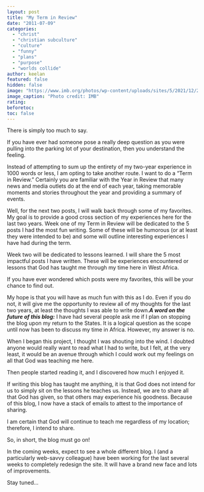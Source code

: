 ```yaml
---
layout: post
title: "My Term in Review"
date: "2011-07-09"
categories: 
  - "christ"
  - "christian subculture"
  - "culture"
  - "funny"
  - "plans"
  - "purpose"
  - "worlds collide"
author: keelan
featured: false
hidden: false
image: "https://www.imb.org/photos/wp-content/uploads/sites/5/2021/12/20210919RWH0941-1024x683.jpg"
image_caption: "Photo credit: IMB"
rating:
beforetoc:
toc: false
---
```


There is simply too much to say.

If you have ever had someone pose a really deep question as you were pulling into the parking lot of your destination, then you understand the feeling.

Instead of attempting to sum up the entirety of my two-year experience in 1000 words or less, I am opting to take another route. I want to do a “Term in Review.” Certainly you are familiar with the Year in Review that many news and media outlets do at the end of each year, taking memorable moments and stories throughout the year and providing a summary of events.

Well, for the next two posts, I will walk back through some of my favorites. My goal is to provide a good cross section of my experiences here for the last two years. Week one of my Term in Review will be dedicated to the 5 posts I had the most fun writing. Some of these will be humorous (or at least they were intended to be) and some will outline interesting experiences I have had during the term.

Week two will be dedicated to lessons learned. I will share the 5 most impactful posts I have written. These will be experiences encountered or lessons that God has taught me through my time here in West Africa.

If you have ever wondered which posts were my favorites, this will be your chance to find out.

My hope is that you will have as much fun with this as I do. Even if you do not, it will give me the opportunity to review all of my thoughts for the last two years, at least the thoughts I was able to write down._**A word on the future of this blog:**_ I have had several people ask me if I plan on stopping the blog upon my return to the States. It is a logical question as the scope until now has been to discuss my time in Africa. However, my answer is no.

When I began this project, I thought I was shouting into the wind. I doubted anyone would really want to read what I had to write, but I felt, at the very least, it would be an avenue through which I could work out my feelings on all that God was teaching me here.

Then people started reading it, and I discovered how much I enjoyed it.

If writing this blog has taught me anything, it is that God does not intend for us to simply sit on the lessons he teaches us. Instead, we are to share all that God has given, so that others may experience his goodness. Because of this blog, I now have a stack of emails to attest to the importance of sharing.

I am certain that God will continue to teach me regardless of my location; therefore, I intend to share.

So, in short, the blog must go on!

In the coming weeks, expect to see a whole different blog. I (and a particularly web-savvy colleague) have been working for the last several weeks to completely redesign the site. It will have a brand new face and lots of improvements.

Stay tuned…
